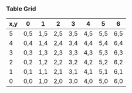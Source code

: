 ### Table Grid



| x,y | 0   | 1   | 2   | 3   | 4   | 5   | 6   |
| --- | --- | --- | --- | --- | --- | --- | --- |
| 5   | 0,5 | 1,5 | 2,5 | 3,5 | 4,5 | 5,5 | 6,5 |
| 4   | 0,4 | 1,4 | 2,4 | 3,4 | 4,4 | 5,4 | 6,4 |
| 3   | 0,3 | 1,3 | 2,3 | 3,3 | 4,3 | 5,3 | 6,3 |
| 2   | 0,2 | 1,2 | 2,2 | 3,2 | 4,2 | 5,2 | 6,2 |
| 1   | 0,1 | 1,1 | 2,1 | 3,1 | 4,1 | 5,1 | 6,1 |
| 0   | 0,0 | 1,0 | 2,0 | 3,0 | 4,0 | 5,0 | 6,0 |
